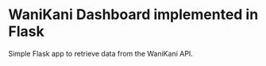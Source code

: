 # WaniKani Dashboard implemented in Flask

Simple Flask app to retrieve data from the WaniKani API.
